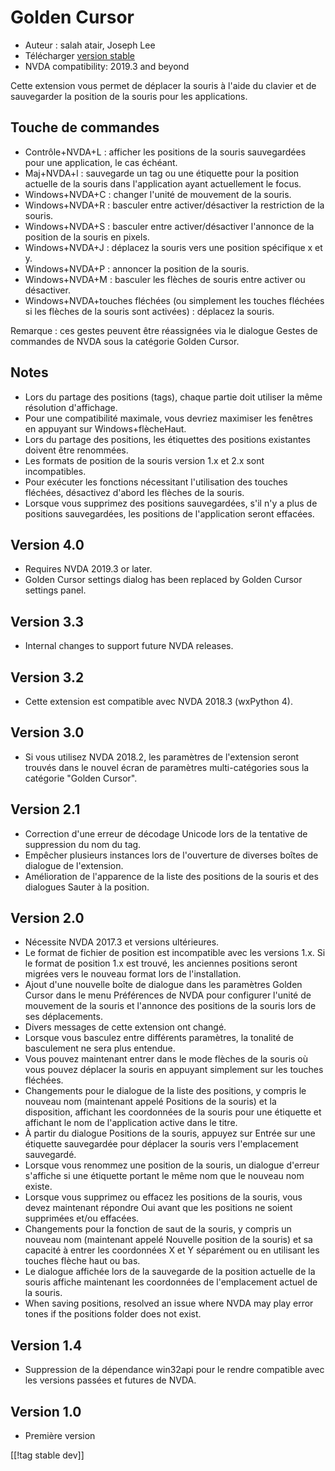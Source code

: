 # Golden Cursor #

* Auteur : salah atair, Joseph Lee
* Télécharger [version stable][1]
* NVDA compatibility: 2019.3 and beyond

Cette extension vous permet de déplacer la souris à l'aide du clavier et de
sauvegarder la position de la souris pour les applications.

## Touche de commandes

* Contrôle+NVDA+L : afficher les positions de la souris sauvegardées pour
  une application, le cas échéant.
* Maj+NVDA+l : sauvegarde un tag ou une étiquette pour la position actuelle
  de la souris dans l'application ayant actuellement le focus.
* Windows+NVDA+C : changer l'unité de mouvement de la souris.
* Windows+NVDA+R : basculer entre activer/désactiver la restriction de la
  souris.
* Windows+NVDA+S : basculer entre activer/désactiver l'annonce de la
  position de la souris en pixels.
* Windows+NVDA+J : déplacez la souris vers une position spécifique x et y.
* Windows+NVDA+P : annoncer la position de la souris.
* Windows+NVDA+M : basculer les flèches de souris entre activer ou
  désactiver.
* Windows+NVDA+touches fléchées (ou simplement les touches fléchées si les
  flèches de la souris sont activées) : déplacez la souris.

Remarque : ces gestes peuvent être réassignées via le dialogue Gestes de
commandes de NVDA sous la catégorie Golden Cursor.

## Notes

* Lors du partage des positions (tags), chaque partie doit utiliser la même
  résolution d'affichage.
* Pour une compatibilité maximale, vous devriez maximiser les fenêtres en
  appuyant sur Windows+flècheHaut.
* Lors du partage des positions, les étiquettes des positions existantes
  doivent être renommées.
* Les formats de position de la souris version 1.x et 2.x sont
  incompatibles.
* Pour exécuter les fonctions nécessitant l'utilisation des touches
  fléchées, désactivez d'abord les flèches de la souris.
* Lorsque vous supprimez des positions sauvegardées, s'il n'y a plus de
  positions sauvegardées, les positions de l'application seront effacées.

## Version 4.0

* Requires NVDA 2019.3 or later.
* Golden Cursor settings dialog has been replaced by Golden Cursor settings
  panel.

## Version 3.3

* Internal changes to support future NVDA releases.

## Version 3.2

* Cette extension est compatible avec NVDA 2018.3 (wxPython 4).

## Version 3.0

* Si vous utilisez NVDA 2018.2, les paramètres de l'extension seront trouvés
  dans le nouvel écran de paramètres multi-catégories sous la catégorie
  "Golden Cursor".

## Version 2.1

* Correction d'une erreur de décodage Unicode lors de la tentative de
  suppression du nom du tag.
* Empêcher plusieurs instances lors de l'ouverture de diverses boîtes de
  dialogue de l'extension.
* Amélioration de l'apparence de la liste des positions de la souris et des
  dialogues Sauter à la position.

## Version 2.0

* Nécessite NVDA 2017.3 et versions ultérieures.
* Le format de fichier de position est incompatible avec les versions
  1.x. Si le format de position 1.x est trouvé, les anciennes positions
  seront migrées vers le nouveau format lors de l'installation.
* Ajout d'une nouvelle boîte de dialogue dans les paramètres Golden Cursor
  dans le menu Préférences de NVDA pour configurer l'unité de mouvement de
  la souris et l'annonce des positions de la souris lors de ses
  déplacements.
* Divers messages de cette extension ont changé.
* Lorsque vous basculez entre différents paramètres, la tonalité de
  basculement ne sera plus entendue.
* Vous pouvez maintenant entrer dans le mode flèches de la souris où vous
  pouvez déplacer la souris en appuyant simplement sur les touches fléchées.
* Changements pour le dialogue de la liste des positions, y compris le
  nouveau nom (maintenant appelé Positions de la souris) et la disposition,
  affichant les coordonnées de la souris pour une étiquette et affichant le
  nom de l'application active dans le titre.
* À partir du dialogue Positions de la souris, appuyez sur Entrée sur une
  étiquette sauvegardée pour déplacer la souris vers l'emplacement
  sauvegardé.
* Lorsque vous renommez une position de la souris, un dialogue d'erreur
  s'affiche si une étiquette portant le même nom que le nouveau nom existe.
* Lorsque vous supprimez ou effacez les positions de la souris, vous devez
  maintenant répondre Oui avant que les positions ne soient supprimées et/ou
  effacées.
* Changements pour la fonction de saut de la souris, y compris un nouveau
  nom (maintenant appelé Nouvelle position de la souris) et sa capacité à
  entrer les coordonnées X et Y séparément ou en utilisant les touches
  flèche haut ou bas.
* Le dialogue affichée lors de la sauvegarde de la position actuelle de la
  souris affiche maintenant les coordonnées de l'emplacement actuel de la
  souris.
* When saving positions, resolved an issue where NVDA may play error tones
  if the positions folder does not exist.

## Version 1.4

* Suppression de la dépendance win32api pour le rendre compatible avec les
  versions passées et futures de NVDA.

## Version 1.0

* Première version

[[!tag stable dev]]

[1]: https://addons.nvda-project.org/files/get.php?file=gc

[2]: https://addons.nvda-project.org/files/get.php?file=gc-dev
